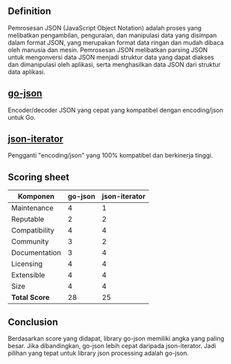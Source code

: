 ## Definition

Pemrosesan JSON (JavaScript Object Notation) adalah proses yang melibatkan pengambilan, penguraian, dan manipulasi data yang disimpan dalam format JSON, yang merupakan format data ringan dan mudah dibaca oleh manusia dan mesin. Pemrosesan JSON melibatkan parsing JSON untuk mengonversi data JSON menjadi struktur data yang dapat diakses dan dimanipulasi oleh aplikasi, serta menghasilkan data JSON dari struktur data aplikasi.

## [go-json](https://github.com/goccy/go-json)

Encoder/decoder JSON yang cepat yang kompatibel dengan encoding/json untuk Go.

## [json-iterator](https://github.com/json-iterator/go)

Pengganti "encoding/json" yang 100% kompatibel dan berkinerja tinggi.

## Scoring sheet

| Komponen        | go-json | json-iterator |
|-----------------|-------|------------|
| Maintenance     | 4     |   1        |
| Reputable       |  2    |    2       | 
| Compatibility   |  4    |    4       | 
| Community       |   3   |     2      | 
| Documentation   |   3   |    4       | 
| Licensing       |   4   |    4       | 
| Extensible      |   4   |    4       | 
| Size            |  4    |     4      | 
| **Total Score** |  28   |    25      | 

## Conclusion

Berdasarkan score yang didapat, library go-json memiliki angka yang paling besar. Jika dibandingkan, go-json lebih cepat daripada json-iterator. Jadi pilihan yang tepat untuk library json processing adalah go-json.